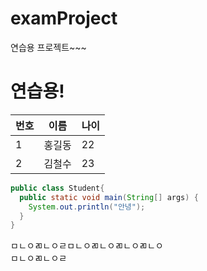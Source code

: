 # examProject
연습용 프로젝트~~~

# 연습용!

|번호|이름|나이|
|---|---|---|
|1|홍길동|22|
|2|김철수|23|




```java
public class Student{
  public static void main(String[] args) {
    System.out.println("안녕");
  }
}
```

ㅁㄴㅇㄻㄴㅇㄹㅁㄴㅇㄻㄴㅇㄻㄴㅇㄻㄴㅇ<br>
ㅁㄴㅇㄻㄴㅇㄹ

